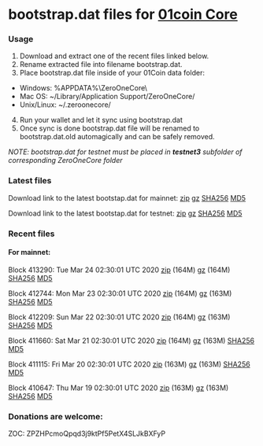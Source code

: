 # bootstrap.dat files for [01coin Core](https://01coin.io)

### Usage

1. Download and extract one of the recent files linked below.
2. Rename extracted file into filename bootstrap.dat.
3. Place bootstrap.dat file inside of your 01Coin data folder:
 - Windows: %APPDATA%\ZeroOneCore\
 - Mac OS: ~/Library/Application Support/ZeroOneCore/
 - Unix/Linux: ~/.zeroonecore/
4. Run your wallet and let it sync using bootstrap.dat
5. Once sync is done bootstrap.dat file will be renamed to bootstrap.dat.old automagically and can be safely removed.

_NOTE: bootstrap.dat for testnet must be placed in **testnet3** subfolder of corresponding ZeroOneCore folder_

### Latest files
Download link to the latest bootstap.dat for mainnet: [zip](https://files.01coin.io/mainnet/bootstrap.dat.zip) [gz](https://files.01coin.io/mainnet/bootstrap.dat.tar.gz) [SHA256](https://files.01coin.io/mainnet/sha256.txt) [MD5](https://files.01coin.io/mainnet/md5.txt)

Download link to the latest bootstap.dat for testnet: [zip](https://files.01coin.io/testnet/bootstrap.dat.zip) [gz](https://files.01coin.io/testnet/bootstrap.dat.tar.gz) [SHA256](https://files.01coin.io/testnet/sha256.txt) [MD5](https://files.01coin.io/testnet/md5.txt)

### Recent files

#### For mainnet:

Block 413290: Tue Mar 24 02:30:01 UTC 2020 [zip](https://files.01coin.io/mainnet/2020-03-24/bootstrap.dat.zip) (164M) [gz](https://files.01coin.io/mainnet/2020-03-24/bootstrap.dat.tar.gz) (164M) [SHA256](https://files.01coin.io/mainnet/2020-03-24/sha256.txt) [MD5](https://files.01coin.io/mainnet/2020-03-24/md5.txt)

Block 412744: Mon Mar 23 02:30:01 UTC 2020 [zip](https://files.01coin.io/mainnet/2020-03-23/bootstrap.dat.zip) (164M) [gz](https://files.01coin.io/mainnet/2020-03-23/bootstrap.dat.tar.gz) (163M) [SHA256](https://files.01coin.io/mainnet/2020-03-23/sha256.txt) [MD5](https://files.01coin.io/mainnet/2020-03-23/md5.txt)

Block 412209: Sun Mar 22 02:30:01 UTC 2020 [zip](https://files.01coin.io/mainnet/2020-03-22/bootstrap.dat.zip) (164M) [gz](https://files.01coin.io/mainnet/2020-03-22/bootstrap.dat.tar.gz) (163M) [SHA256](https://files.01coin.io/mainnet/2020-03-22/sha256.txt) [MD5](https://files.01coin.io/mainnet/2020-03-22/md5.txt)

Block 411660: Sat Mar 21 02:30:01 UTC 2020 [zip](https://files.01coin.io/mainnet/2020-03-21/bootstrap.dat.zip) (164M) [gz](https://files.01coin.io/mainnet/2020-03-21/bootstrap.dat.tar.gz) (163M) [SHA256](https://files.01coin.io/mainnet/2020-03-21/sha256.txt) [MD5](https://files.01coin.io/mainnet/2020-03-21/md5.txt)

Block 411115: Fri Mar 20 02:30:01 UTC 2020 [zip](https://files.01coin.io/mainnet/2020-03-20/bootstrap.dat.zip) (163M) [gz](https://files.01coin.io/mainnet/2020-03-20/bootstrap.dat.tar.gz) (163M) [SHA256](https://files.01coin.io/mainnet/2020-03-20/sha256.txt) [MD5](https://files.01coin.io/mainnet/2020-03-20/md5.txt)

Block 410647: Thu Mar 19 02:30:01 UTC 2020 [zip](https://files.01coin.io/mainnet/2020-03-19/bootstrap.dat.zip) (163M) [gz](https://files.01coin.io/mainnet/2020-03-19/bootstrap.dat.tar.gz) (163M) [SHA256](https://files.01coin.io/mainnet/2020-03-19/sha256.txt) [MD5](https://files.01coin.io/mainnet/2020-03-19/md5.txt)


### Donations are welcome:

ZOC: ZPZHPcmoQpqd3j9ktPf5PetX4SLJkBXFyP
